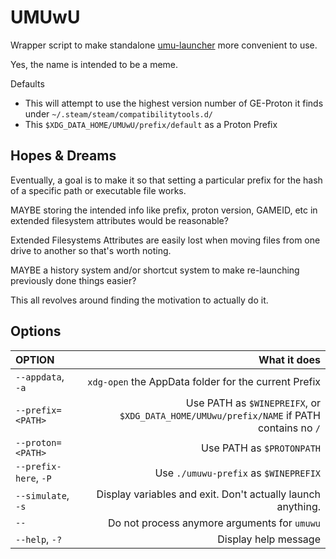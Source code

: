 # UMUwU
Wrapper script to make standalone [umu-launcher](https://github.com/Open-Wine-Components/umu-launcher) more convenient to use.

Yes, the name is intended to be a meme.

Defaults
- This will attempt to use the highest version number of GE-Proton it finds under `~/.steam/steam/compatibilitytools.d/`
- This `$XDG_DATA_HOME/UMUwU/prefix/default` as a Proton Prefix

## Hopes & Dreams
Eventually, a goal is to make it so that setting a particular prefix for the hash of a specific path or executable file works.

MAYBE storing the intended info like prefix, proton version, GAMEID, etc in extended filesystem attributes would be reasonable?

Extended Filesystems Attributes are easily lost when moving files from one drive to another so that's worth noting.

MAYBE a history system and/or shortcut system to make re-launching previously done things easier?

This all revolves around finding the motivation to actually do it.

## Options

| OPTION                | What it does                                                                             |
| :-------------------- | ---------------------------------------------------------------------------------------: |
| `--appdata`, `-a`     | `xdg-open` the AppData folder for the current Prefix                                     |
| `--prefix=<PATH>`     | Use PATH as `$WINEPREIFX`, or `$XDG_DATA_HOME/UMUwu/prefix/NAME` if PATH contains no `/` |
| `--proton=<PATH>`     | Use PATH as `$PROTONPATH`                                                                |
| `--prefix-here`, `-P` | Use `./umuwu-prefix` as `$WINEPREFIX`                                                    |
| `--simulate`, `-s`    | Display variables and exit. Don't actually launch anything.                              |
| `--`                  | Do not process anymore arguments for `umuwu`                                             |
| `--help`, `-?`        | Display help message                                                                     |
